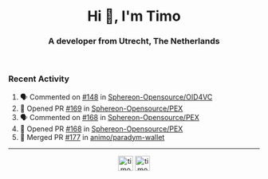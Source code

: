 <h1 align="center">Hi 👋, I'm Timo</h1>
<h3 align="center">A developer from Utrecht, The Netherlands</h3>
<br/>
<!-- https://github.com/rahuldkjain/github-profile-readme-generator --!>

<!--  <p align="left"><img src="https://github-readme-stats.vercel.app/api?username=timoglastra&show_icons=true&count_private=true&" alt="timoglastra" /></p> --!>

<!--
Github language stats
<p align="left"><img src="https://github-readme-stats.vercel.app/api/top-langs/?username=timoglastra&layout=compact" alt="timoglastra" /><p>
-->

<!-- Codestats language stats -->
<!-- <p align="left"><img src="https://codestats-readme.vercel.app/api/top-langs/?username=timoglastra&layout=compact&language_count=12" alt="timoglastra" /><p>    --!>
  
<h3>Recent Activity</h3>

<!--START_SECTION:activity-->
1. 🗣 Commented on [#148](https://github.com/Sphereon-Opensource/OID4VC/pull/148#issuecomment-2358553136) in [Sphereon-Opensource/OID4VC](https://github.com/Sphereon-Opensource/OID4VC)
2. 💪 Opened PR [#169](https://github.com/Sphereon-Opensource/PEX/pull/169) in [Sphereon-Opensource/PEX](https://github.com/Sphereon-Opensource/PEX)
3. 🗣 Commented on [#168](https://github.com/Sphereon-Opensource/PEX/pull/168#issuecomment-2358498536) in [Sphereon-Opensource/PEX](https://github.com/Sphereon-Opensource/PEX)
4. 💪 Opened PR [#168](https://github.com/Sphereon-Opensource/PEX/pull/168) in [Sphereon-Opensource/PEX](https://github.com/Sphereon-Opensource/PEX)
5. 🎉 Merged PR [#177](https://github.com/animo/paradym-wallet/pull/177) in [animo/paradym-wallet](https://github.com/animo/paradym-wallet)
<!--END_SECTION:activity-->

---

<p align="center">
<a href="https://twitter.com/timoglastra" target="blank"><img align="center" src="https://cdn.jsdelivr.net/npm/simple-icons@3.0.1/icons/twitter.svg" alt="timoglastra" height="30" width="30" /></a>
<a href="https://linkedin.com/in/timoglastra" target="blank"><img align="center" src="https://cdn.jsdelivr.net/npm/simple-icons@3.0.1/icons/linkedin.svg" alt="timoglastra" height="30" width="30" /></a>
</p>



